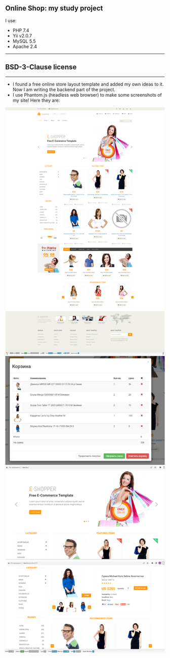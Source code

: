 ## Online Shop: my study project

I use:

* PHP 7.4
* Yii v2.0.7
* MySQL 5.5
* Apache 2.4

-----------
BSD-3-Clause license
-----------
------------
* I found a free online store layout template and added my own ideas to it. Now I am writing the backend part of the project. 
* I use Phantom.js (headless web browser) to make some screenshots of my site!
Here they are:

![screen.png](phantom_js_headless_br_screens%2Fscreen.png)
![img_2.png](img_2.png)
![img_1.png](img_1.png)
![img.png](img.png)

